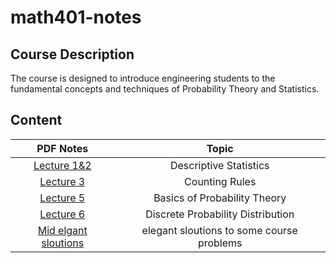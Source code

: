 # math401-notes

## Course Description

The course is designed to introduce engineering students to the fundamental concepts and techniques of Probability Theory and Statistics.

## Content

|              PDF Notes               |    Topic    |
| :----------------------------------: | :---------: |
| [Lecture 1&2](Lecture1&2/Lec1&2.pdf) | Descriptive Statistics |
|    [Lecture 3](Lecture3/main.pdf)    |  Counting Rules  |
|    [Lecture 5](Lecture5/main.pdf)    |  Basics of Probability Theory  |
|    [Lecture 6](Lecture6/main.pdf)    |  Discrete Probability Distribution  |
|    [Mid elgant sloutions](/mid-sloutions/main.pdf)    |  elegant sloutions to some course problems  |

